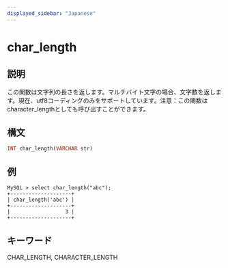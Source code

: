 ```yaml
---
displayed_sidebar: "Japanese"
---
```


# char_length

## 説明

この関数は文字列の長さを返します。マルチバイト文字の場合、文字数を返します。現在、utf8コーディングのみをサポートしています。注意：この関数はcharacter_lengthとしても呼び出すことができます。

## 構文

```Haskell
INT char_length(VARCHAR str)
```

## 例

```Plain Text
MySQL > select char_length("abc");
+--------------------+
| char_length('abc') |
+--------------------+
|                  3 |
+--------------------+
```

## キーワード

CHAR_LENGTH, CHARACTER_LENGTH